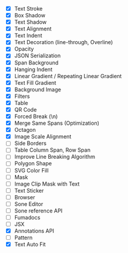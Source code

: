 - [x] Text Stroke
- [x] Box Shadow
- [x] Text Shadow
- [x] Text Alignment
- [x] Text Indent
- [x] Text Decoration (line-through, Overline)
- [x] Opacity
- [x] JSON Serialization
- [x] Span Background
- [x] Hanging Indent
- [x] Linear Gradient / Repeating Linear Gradient
- [x] Text Fill Gradient
- [x] Background Image
- [x] Filters
- [x] Table
- [x] QR Code
- [x] Forced Break (\n)
- [x] Merge Same Spans (Optimization)
- [x] Octagon
- [x] Image Scale Alignment
- [ ] Side Borders
- [ ] Table Column Span, Row Span
- [ ] Improve Line Breaking Algorithm
- [ ] Polygon Shape
- [ ] SVG Color Fill
- [ ] Mask
- [ ] Image Clip Mask with Text
- [ ] Text Sticker
- [ ] Browser
- [ ] Sone Editor
- [ ] Sone reference API
- [ ] Fumadocs
- [ ] JSX
- [x] Annotations API
- [ ] Pattern
- [x] Text Auto Fit
